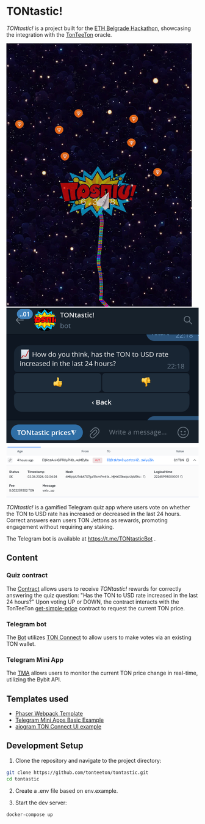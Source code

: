 # TONtastic!

*TONtastic!* is a project built for the [ETH Belgrade Hackathon](https://ethbelgrade.rs/hackathon),
showcasing the integration with the [TonTeeTon](https://github.com/tonteeton/tonteeton) oracle.

![tma](docs/tma.png)
![bot](docs/bot.png)
![contract](docs/contract.png)

*TONtastic!* is a gamified Telegram quiz app where users vote on whether the TON to USD rate has increased or decreased in the last 24 hours. Correct answers earn users TON Jettons as rewards, promoting engagement without requiring any staking.

The Telegram bot is available at https://t.me/TONtasticBot .

## Content

### Quiz contract

The [Contract](contracts/contract.tact) allows users to receive *TONtastic!* rewards for correctly answering the quiz question: "Has the TON to USD rate increased in the last 24 hours?" Upon voting UP or DOWN, the contract interacts with the TonTeeTon [get-simple-price](https://github.com/tonteeton/tonteeton/blob/main/enclaves/get-simple-price/contracts/contract.tact) contract to request the current TON price.

### Telegram bot

The [Bot](bot/) utilizes [TON Connect](https://docs.ton.org/develop/dapps/ton-connect/overview) to
allow users to make votes via an existing TON wallet.

### Telegram Mini App

The [TMA](src/) allows users to monitor the current TON price change in real-time, utilizing the Bybit API.


## Templates used

- [Phaser Webpack Template](https://github.com/phaserjs/template-webpack/)
- [Telegram Mini Apps Basic Example](https://github.com/telegram-mini-apps-dev/vanilla-js-boilerplate/tree/master)
- [aiogram TON Connect UI example](https://github.com/nessshon/aiogram-tonconnect/tree/main/aiogram_tonconnect)

## Development Setup

1. Clone the repository and navigate to the project directory:
```bash
git clone https://github.com/tonteeton/tontastic.git
cd tontastic
```

2. Create a .env file based on env.example.

3. Start the dev server:

```bash
docker-compose up
```
